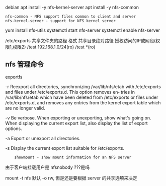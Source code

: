 
debian
    apt install -y nfs-kernel-server
    apt install -y nfs-common

    nfs-common - NFS support files common to client and server
    nfs-kernel-server - support for NFS kernel server


yum install nfs-utils
systemctl start nfs-server
systemctl enable nfs-server


/etc/exports    共享文件夹的路径
    格式
    共享目录绝对路径    授权访问的IP或网段(权限1,权限2)
    /test  192.168.1.0/24(ro)
    /test  *(ro)

## nfs 管理命令

exportfs

-r      Reexport  all  directories,   synchronizing   /var/lib/nfs/etab   with
        /etc/exports  and files under /etc/exports.d.  This option removes en‐
        tries in /var/lib/nfs/etab which have been deleted  from  /etc/exports
        or files under /etc/exports.d, and removes any entries from the kernel
        export table which are no longer valid.

-v      Be  verbose. When exporting or unexporting, show what's going on. When
        displaying the current export list, also display the  list  of  export
        options.


-a      Export or unexport all directories.

-s      Display the current export list suitable for /etc/exports.

        showmount - show mount information for an NFS server



由于客户端挂载用户是 nfsnobody  ???是吗

mount -t nfs
    默认 -o rw, 但是还是要根据 server 的共享选项来决定
